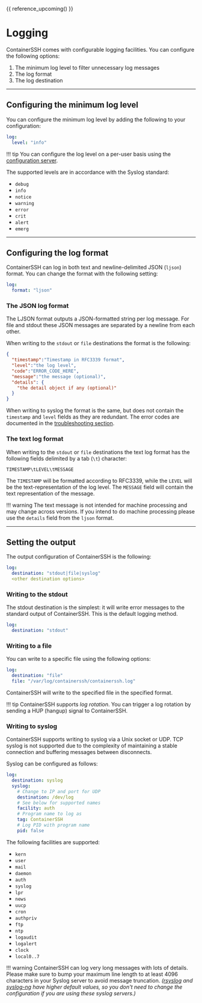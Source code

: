 
{{ reference_upcoming() }}

<h1>Logging</h1>

ContainerSSH comes with configurable logging facilities. You can configure the following options:

1. The minimum log level to filter unnecessary log messages
2. The log format
3. The log destination

---

## Configuring the minimum log level

You can configure the minimum log level by adding the following to your configuration:

```yaml
log:
  level: "info"
```

!!! tip
    You can configure the log level on a per-user basis using the [configuration server](configserver.md).


The supported levels are in accordance with the Syslog standard:

- `debug`
- `info`
- `notice`
- `warning`
- `error`
- `crit`
- `alert`
- `emerg`

---

## Configuring the log format

ContainerSSH can log in both text and newline-delimited JSON (`ljson`) format. You can change the format with the following setting:

```yaml
log:
  format: "ljson"
```

### The JSON log format

The LJSON format outputs a JSON-formatted string per log message. For file and stdout these JSON messages are separated by a newline from each other.

When writing to the `stdout` or `file` destinations the format is the following:

```json
{
  "timestamp":"Timestamp in RFC3339 format",
  "level":"the log level",
  "code":"ERROR_CODE_HERE",
  "message":"the message (optional)",
  "details": {
    "the detail object if any (optional)"
  }
}
```

When writing to syslog the format is the same, but does not contain the `timestamp` and `level` fields as they are redundant. The error codes are documented in the [troubleshooting section](codes.md).

### The text log format

When writing to the `stdout` or `file` destinations the text log format has the following fields delimited by a tab (`\t`) character:

```
TIMESTAMP\tLEVEL\tMESSAGE
```

The `TIMESTAMP` will be formatted according to RFC3339, while the `LEVEL` will be the text-representation of the log level. The `MESSAGE` field will contain the text representation of the message.

!!! warning
    The text message is not intended for machine processing and may change across versions. If you intend to do machine processing please use the `details` field from the `ljson` format.

---

## Setting the output

The output configuration of ContainerSSH is the following:

```yaml
log:
  destination: "stdout|file|syslog"
  <other destination options>
``` 

### Writing to the stdout

The stdout destination is the simplest: it will write error messages to the standard output of ContainerSSH. This is the default logging method.

```yaml
log:
  destination: "stdout"
``` 

### Writing to a file

You can write to a specific file using the following options:

```yaml
log:
  destination: "file"
  file: "/var/log/containerssh/containerssh.log"
``` 

ContainerSSH will write to the specified file in the specified format.

!!! tip
    ContainerSSH supports *log rotation*. You can trigger a log rotation by sending a HUP (hangup) signal to ContainerSSH.

### Writing to syslog

ContainerSSH supports writing to syslog via a Unix socket or UDP. TCP syslog is not supported due to the complexity of maintaining a stable connection and buffering messages between disconnects.

Syslog can be configured as follows:

```yaml
log:
  destination: syslog
  syslog:
    # Change to IP and port for UDP
    destination: /dev/log
    # See below for supported names
    facility: auth
    # Program name to log as
    tag: ContainerSSH
    # Log PID with program name
    pid: false
```

The following facilities are supported:

- `kern`
- `user`
- `mail`
- `daemon`
- `auth`
- `syslog`
- `lpr`
- `news`
- `uucp`
- `cron`
- `authpriv`
- `ftp`
- `ntp`
- `logaudit`
- `logalert`
- `clock`
- `local0..7`

!!! warning
    ContainerSSH can log very long messages with lots of details. Please make sure to bump your maximum line length to at least 4096 characters in your Syslog server to avoid message truncation. *([rsyslog](https://www.rsyslog.com/doc/master/configuration/global/index.html) and [syslog-ng](https://www.syslog-ng.com/technical-documents/doc/syslog-ng-open-source-edition/3.17/administration-guide/log-msg-size) have higher default values, so you don't need to change the configuration if you are using these syslog servers.)*
